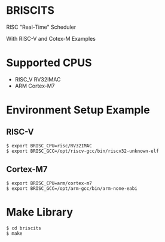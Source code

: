 # BRISCITS

RISC "Real-Time" Scheduler

With RISC-V and Cotex-M Examples

# Supported CPUS

* RISC_V RV32IMAC
* ARM Cortex-M7

# Environment Setup Example

## RISC-V
```
$ export BRISC_CPU=risc/RV32IMAC
$ export BRISC_GCC=/opt/riscv-gcc/bin/riscv32-unknown-elf
```
## Cortex-M7
```
$ export BRISC_CPU=arm/cortex-m7
$ export BRISC_GCC=/opt/arm-gcc/bin/arm-none-eabi
```

# Make Library

```
$ cd briscits
$ make
```

